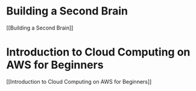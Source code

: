 # Building a Second Brain
[[Building a Second Brain]] 

# Introduction to Cloud Computing on AWS for Beginners
[[Introduction to Cloud Computing on AWS for Beginners]]

